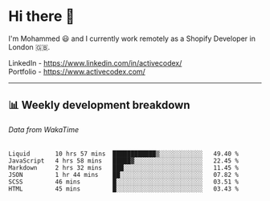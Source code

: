 # Hi there 👋

I'm Mohammed 😃 and I currently work remotely as a Shopify Developer in London 🇬🇧.

LinkedIn - https://www.linkedin.com/in/activecodex/
<br/>
Portfolio - https://www.activecodex.com/

---

## 📊 Weekly development breakdown
###### Data from WakaTime

<!--START_SECTION:waka-->

```text
Liquid       10 hrs 57 mins  ████████████▒░░░░░░░░░░░░   49.40 %
JavaScript   4 hrs 58 mins   █████▓░░░░░░░░░░░░░░░░░░░   22.45 %
Markdown     2 hrs 32 mins   ███░░░░░░░░░░░░░░░░░░░░░░   11.45 %
JSON         1 hr 44 mins    ██░░░░░░░░░░░░░░░░░░░░░░░   07.82 %
SCSS         46 mins         █░░░░░░░░░░░░░░░░░░░░░░░░   03.51 %
HTML         45 mins         █░░░░░░░░░░░░░░░░░░░░░░░░   03.43 %
```

<!--END_SECTION:waka-->
